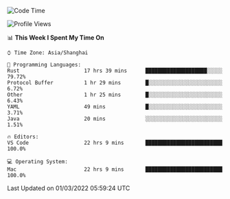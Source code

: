 <!--START_SECTION:waka-->
![Code Time](http://img.shields.io/badge/Code%20Time-1%2C038%20hrs%2036%20mins-blue)

![Profile Views](http://img.shields.io/badge/Profile%20Views-10-blue)

📊 **This Week I Spent My Time On** 

```text
⌚︎ Time Zone: Asia/Shanghai

💬 Programming Languages: 
Rust                     17 hrs 39 mins      ████████████████████░░░░░   79.72% 
Protocol Buffer          1 hr 29 mins        █░░░░░░░░░░░░░░░░░░░░░░░░   6.72% 
Other                    1 hr 25 mins        █░░░░░░░░░░░░░░░░░░░░░░░░   6.43% 
YAML                     49 mins             █░░░░░░░░░░░░░░░░░░░░░░░░   3.71% 
Java                     20 mins             ░░░░░░░░░░░░░░░░░░░░░░░░░   1.51%

🔥 Editors: 
VS Code                  22 hrs 9 mins       █████████████████████████   100.0%

💻 Operating System: 
Mac                      22 hrs 9 mins       █████████████████████████   100.0%

```


 Last Updated on 01/03/2022 05:59:24 UTC
<!--END_SECTION:waka-->
